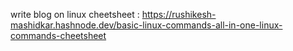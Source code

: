 write blog on linux cheetsheet : https://rushikesh-mashidkar.hashnode.dev/basic-linux-commands-all-in-one-linux-commands-cheetsheet
